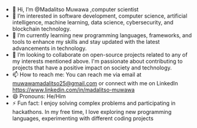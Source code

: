- 👋 Hi, I’m @Madalitso Muwawa ,computer scientist
- 👀 I’m interested in software development, computer science, artificial intelligence, machine learning, data science,  cybersecurity, and blockchain technology.
- 🌱 I’m currently learning new programming languages, frameworks, and tools to enhance my skills
     and stay updated with the latest advancements in technology.
- 💞️ I’m looking to collaborate on open-source projects related to any of my interests mentioned above.
    I'm passionate about contributing to projects that have a positive impact on society and technology.
- 📫 How to reach me: You can reach me via email at muwawamadalitso25@gmail.com
   or connect with me on LinkedIn https://www.linkedin.com/in/madalitso-muwawa
- 😄 Pronouns: He/Him
- ⚡ Fun fact: I enjoy solving complex problems and participating in hackathons.
   In my free time, I love exploring new programming languages, experimenting with different coding projects


